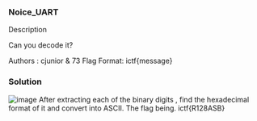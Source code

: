 ### Noice_UART
Description

Can you decode it?

Authors : cjunior & 73
Flag Format:
ictf{message}

### Solution
![image](https://user-images.githubusercontent.com/92258994/176703995-d060503e-4bdc-4057-8169-0a1245b1d984.png)
 After extracting each of the binary digits , find the hexadecimal format of it and convert into ASCII.
 The flag being.
 ictf{R128ASB}
